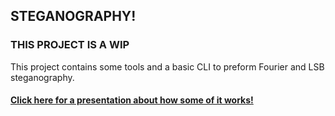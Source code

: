 ## STEGANOGRAPHY!


### **THIS PROJECT IS A WIP**
This project contains some tools and a basic CLI to preform Fourier and LSB steganography. 

#### [Click here for a presentation about how some of it works!](https://docs.google.com/presentation/d/1IIVpt8y5Idqf2Va-InxmDfLSpMf3WdOTECR4K2uAFEE/edit?usp=sharing)
